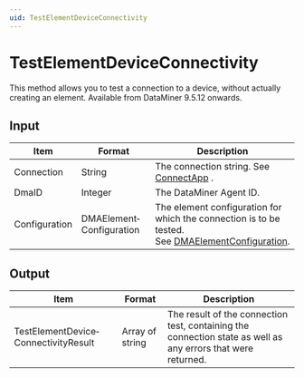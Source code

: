 ```yaml
---
uid: TestElementDeviceConnectivity
---
```


# TestElementDeviceConnectivity

This method allows you to test a connection to a device, without actually creating an element. Available from DataMiner 9.5.12 onwards.

## Input

| Item          | Format                   | Description                                                                                                                                                 |
|---------------|--------------------------|-------------------------------------------------------------------------------------------------------------------------------------------------------------|
| Connection    | String                   | The connection string. See [ConnectApp](xref:ConnectApp) .                                                                        |
| DmaID         | Integer                  | The DataMiner Agent ID.                                                                                                                                     |
| Configuration | DMAElement­Configuration | The element configuration for which the connection is to be tested.<br> See [DMAElementConfiguration](xref:DMAElementConfiguration). |

## Output

| Item                                 | Format          | Description                                                                                                  |
|--------------------------------------|-----------------|--------------------------------------------------------------------------------------------------------------|
| TestElementDevice­ConnectivityResult | Array of string | The result of the connection test, containing the connection state as well as any errors that were returned. |

